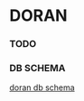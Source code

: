 # DORAN

### TODO

### DB SCHEMA
[doran db schema](https://www.draw.io/?lightbox=1&highlight=0000ff&edit=_blank&layers=1&nav=1&title=doran.schema#R7ZtRb9owEMc%2FDY%2BbEocAfRxZ201rpalsa98qNzGJVceOHFOgn36XxAFSs64jdBaSW1Th8zmx%2FTvX539gEET56lLiIrsWCWED5CWrQfB5gNBZgOBvZVg3huHEawyppElj8reGGX0m2ti6LWhCyo6jEoIpWnSNseCcxKpjw1KKZddtLlj3rgVOiWGYxZiZ1luaqKyxTtB4a%2F9CaJq1d%2FZHZ01NjltnPZIyw4lY7piC80EQSSFU8y5fRYRVc9fOS9Pu4g%2B1m45JwtVbGtxkKLm%2F%2B7WM0Oz224%2F5r%2FXd5cOHsLnKE2YLPeCfJZG6w2rdzkK5pDnDHErTueBqpms8KMcZZckVXotF1YtS4fixLU0zIekz%2BGMGVT4YoFoqDRmNqqtRxiLBhKzvExCv%2Bu20nFVX1PeSpIS239sh%2By9M13jVcbzCpWp7KRjDRUkf6n5XDXMsU8qnQimRa6d2lBfdTs3rH6jHjKYcbDHcCyZJz0UzGn8IZROJpvREpCKrHZNGdElETpRcg4uubaNlvYmnprzcBp8%2F0j7ZTuChYKiDXgd8urn0NibgjQ6LfwiRkREi9%2BD%2FMkJgeKoGLMUjaSePiyZkduZTm8oCx5SnV2Re9X%2B4tdzoIVUmAdM2Z%2FWayWiSEF6RFQor%2FLAJv0JQruohh1N4wcxE3sdwEEKfIij72zK8KnepIsGhm5jWjAjEyJJUcdKhifbSfHUJ%2FR2xZoreinT0TkTHBtEiAyxfHdUeVENkmerEoMpp%2FMhxThzWw7GOJ5axnhlYS%2Bi5I3owUd8bWkba5rY7TKss1DE9nGng2WbqG0yZiLGigjuwPcCGtpMlHxlgY0mwIp%2BUA9sD7MR2vuQHBthFkQDYxJHtdbzxbKdM%2FtAgeyPglO9UDWuqxvhAWWOTrB0%2FSEzpy%2Bkae1fR6QgbvqlVZaJ0%2F837QLWua%2FimXJUuiKPai6p1WcM35aprUpb7zsFum7a1TaPxGxf%2FJps%2FfpyY%2BpfbpvcupNPZppGpf0nIz93zh15YrW%2FUyJTASsKTPY%2BTHdYT2qnRHgEMBl%2BN03E9nKv9xxDIFMAaZdMJYD3RWn8agUwFzGmbR0Fr%2FXkEMnWrqcDSzJ3csel%2FHZvC4aHqZvhuUeI%2BtfX60ken97EtZAphLr%2FujdX%2BsclUwlx%2B3Z%2Br%2FXOTqVy59PoYZO2fnAJTwHLp9VHQvuPJCYrbL1vUdTvfWAnOfwM%3D)